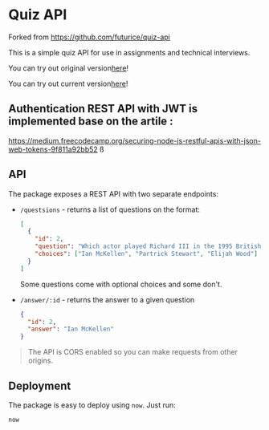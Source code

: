 # Quiz API

Forked from https://github.com/futurice/quiz-api

This is a simple quiz API for use in assignments and technical interviews.

You can try out original version[here][deploy]!

You can try out current version[here][v2_deploy]!

## Authentication REST API with JWT is implemented base on the artile :

https://medium.freecodecamp.org/securing-node-js-restful-apis-with-json-web-tokens-9f811a92bb52
ß

## API

The package exposes a REST API with two separate endpoints:

- `/questsions` - returns a list of questions on the format:

  ```json
  [
    {
      "id": 2,
      "question": "Which actor played Richard III in the 1995 British film drama of the same title?",
      "choices": ["Ian McKellen", "Partrick Stewart", "Elijah Wood"]
    }
  ]
  ```

  Some questions come with optional choices and some don't.

- `/answer/:id` - returns the answer to a given question

  ```json
  {
    "id": 2,
    "answer": "Ian McKellen"
  }
  ```

> The API is CORS enabled so you can make requests from other origins.

## Deployment

The package is easy to deploy using `now`. Just run:

```bash
now
```

[deploy]: https://futu-quiz-api.now.sh/
[v2_deploy]: https://quiz-api-v2.herokuapp.com/
